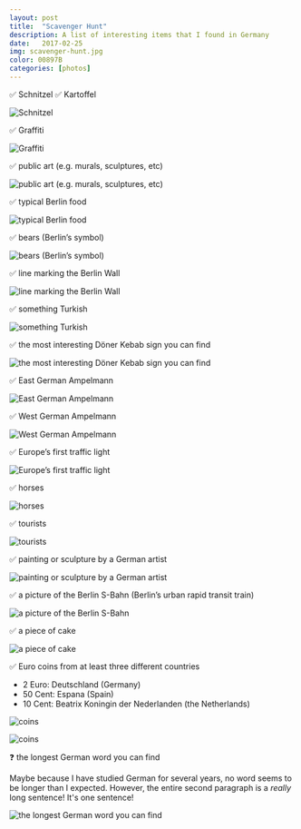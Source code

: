 ```yaml
---
layout: post
title:  "Scavenger Hunt"
description: A list of interesting items that I found in Germany
date:   2017-02-25
img: scavenger-hunt.jpg
color: 00897B
categories: [photos]
---
```


✅ Schnitzel ✅ Kartoffel

![Schnitzel]({{site.baseurl}}/images-hq/scavenger_hunt/schnitzel.jpg)

✅ Graffiti

![Graffiti]({{site.baseurl}}/images-hq/scavenger_hunt/graffiti.jpg)

✅ public art (e.g. murals, sculptures, etc)

![public art (e.g. murals, sculptures, etc)]({{site.baseurl}}/images-hq/scavenger_hunt/sculpture.jpg)

✅ typical Berlin food

![typical Berlin food]({{site.baseurl}}/images-hq/sausages/konnopke_sausages.jpg)

✅ bears (Berlin’s symbol)

![bears (Berlin’s symbol)]({{site.baseurl}}/images-hq/scavenger_hunt/bear.jpg)

✅ line marking the Berlin Wall

![line marking the Berlin Wall]({{site.baseurl}}/images-hq/scavenger_hunt/wall.jpg)

✅ something Turkish

![something Turkish]({{site.baseurl}}/images-hq/doner/doner.jpg)

✅ the most interesting Döner Kebab sign you can find

![the most interesting Döner Kebab sign you can find]({{site.baseurl}}/images-hq/mustafasdoner.jpg)

✅ East German Ampelmann

![East German Ampelmann]({{site.baseurl}}/images-hq/scavenger_hunt/ampelmann.jpg)

✅ West German Ampelmann

![West German Ampelmann]({{site.baseurl}}/images-hq/scavenger_hunt/ampelmann2.jpg)

✅ Europe’s first traffic light

![Europe’s first traffic light]({{site.baseurl}}/images-hq/scavenger_hunt/traffic_light.jpg)

✅ horses

![horses]({{site.baseurl}}/images-hq/scavenger_hunt/horses.jpg)

✅ tourists

![tourists]({{site.baseurl}}/images-hq/scavenger_hunt/tourist.jpg)

✅ painting or sculpture by a German artist

![painting or sculpture by a German artist]({{site.baseurl}}/images-hq/scavenger_hunt/mao.jpg)

✅ a picture of the Berlin S-Bahn (Berlin’s urban rapid transit train)

![a picture of the Berlin S-Bahn]({{site.baseurl}}/images-hq/scavenger_hunt/sbahn.jpg)

✅ a piece of cake

![a piece of cake]({{site.baseurl}}/images-hq/scavenger_hunt/cake.jpg)

✅ Euro coins from at least three different countries

- 2 Euro: Deutschland (Germany)
- 50 Cent: Espana (Spain)
- 10 Cent: Beatrix Koningin der Nederlanden (the Netherlands)

![coins]({{site.baseurl}}/images-hq/scavenger_hunt/coins.jpg)

![coins]({{site.baseurl}}/images-hq/scavenger_hunt/coins1.jpg)

❓ the longest German word you can find

Maybe because I have studied German for several years, no word seems to be longer than I expected. However, the entire second paragraph is a *really* long sentence! It's one sentence!

![the longest German word you can find]({{site.baseurl}}/images-hq/scavenger_hunt/longest.jpg)

